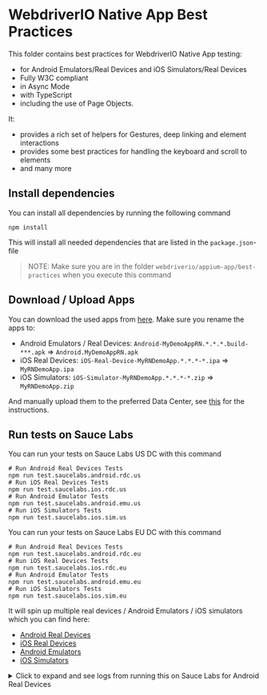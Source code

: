 # WebdriverIO Native App Best Practices

This folder contains best practices for WebdriverIO Native App testing:

- for Android Emulators/Real Devices and iOS Simulators/Real Devices
- Fully W3C compliant
- in Async Mode
- with TypeScript
- including the use of Page Objects.

It:

- provides a rich set of helpers for Gestures, deep linking and element interactions
- provides some best practices for handling the keyboard and scroll to elements
- and many more

## Install dependencies

You can install all dependencies by running the following command

    npm install

This will install all needed dependencies that are listed in the `package.json`-file

> NOTE: Make sure you are in the folder `webdriverio/appium-app/best-practices` when you execute this command

## Download / Upload Apps

You can download the used apps from [here](https://github.com/saucelabs/my-demo-app-rn/releases/). Make sure you rename the apps to:

- Android Emulators / Real Devices: `Android-MyDemoAppRN.*.*.*.build-***.apk` => `Android.MyDemoAppRN.apk`
- iOS Real Devices: `iOS-Real-Device-MyRNDemoApp.*.*.*-*.ipa` => `MyRNDemoApp.ipa`
- iOS Simulators: `iOS-Simulator-MyRNDemoApp.*.*.*-*.zip` => `MyRNDemoApp.zip`

And manually upload them to the preferred Data Center, see [this](https://docs.saucelabs.com/mobile-apps/live-testing/live-mobile-app-testing/#uploading-an-app) for the instructions.

## Run tests on Sauce Labs

You can run your tests on Sauce Labs US DC with this command

    # Run Android Real Devices Tests
    npm run test.saucelabs.android.rdc.us
    # Run iOS Real Devices Tests
    npm run test.saucelabs.ios.rdc.us
    # Run Android Emulator Tests
    npm run test.saucelabs.android.emu.us
    # Run iOS Simulators Tests
    npm run test.saucelabs.ios.sim.us

You can run your tests on Sauce Labs EU DC with this command

    # Run Android Real Devices Tests
    npm run test.saucelabs.android.rdc.eu
    # Run iOS Real Devices Tests
    npm run test.saucelabs.ios.rdc.eu
    # Run Android Emulator Tests
    npm run test.saucelabs.android.emu.eu
    # Run iOS Simulators Tests
    npm run test.saucelabs.ios.sim.eu

It will spin up multiple real devices / Android Emulators / iOS simulators which you can find here:

- [Android Real Devices](test/configs/wdio.android.sauce.rdc.conf.ts)
- [iOS Real Devices](test/configs/wdio.ios.sauce.rdc.conf.ts)
- [Android Emulators](test/configs/wdio.android.sauce.emu.conf.ts)
- [iOS Simulators](test/configs/wdio.ios.sauce.sim.conf.ts)

<details>
    <summary>Click to expand and see logs from running this on Sauce Labs for Android Real Devices</summary>

